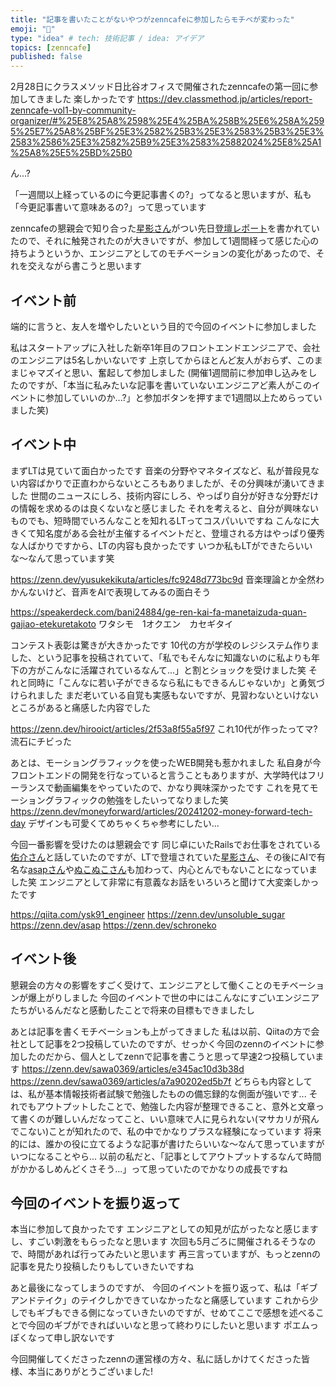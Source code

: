 ```yaml
---
title: "記事を書いたことがないやつがzenncafeに参加したらモチベが変わった"
emoji: "💭"
type: "idea" # tech: 技術記事 / idea: アイデア
topics: [zenncafe]
published: false
---
```

2月28日にクラスメソッド日比谷オフィスで開催されたzenncafeの第一回に参加してきました
楽しかったです
https://dev.classmethod.jp/articles/report-zenncafe-vol1-by-community-organizer/#%25E8%25A8%2598%25E4%25BA%258B%25E6%258A%2595%25E7%25A8%25BF%25E3%2582%25B3%25E3%2583%25B3%25E3%2583%2586%25E3%2582%25B9%25E3%2583%25882024%25E8%25A1%25A8%25E5%25BD%25B0

ん...?

「一週間以上経っているのに今更記事書くの?」ってなると思いますが、私も「今更記事書いて意味あるの?」って思っています

zenncafeの懇親会で知り合った[星影さん](https://x.com/unsoluble_sugar)がつい先日[登壇レポート](https://zenn.dev/unsoluble_sugar/articles/31afaef3d39bcb)を書かれていたので、それに触発されたのが大きいですが、参加して1週間経って感じた心の持ちようというか、エンジニアとしてのモチベーションの変化があったので、それを交えながら書こうと思います

## イベント前
端的に言うと、友人を増やしたいという目的で今回のイベントに参加しました

私はスタートアップに入社した新卒1年目のフロントエンドエンジニアで、会社のエンジニアは5名しかいないです
上京してからほとんど友人がおらず、このままじゃマズイと思い、奮起して参加しました
(開催1週間前に参加申し込みをしたのですが、「本当に私みたいな記事を書いていないエンジニアど素人がこのイベントに参加していいのか...?」と参加ボタンを押すまで1週間以上ためらっていました笑)

## イベント中
まずLTは見ていて面白かったです
音楽の分野やマネタイズなど、私が普段見ない内容ばかりで正直わからないところもありましたが、その分興味が湧いてきました
世間のニュースにしろ、技術内容にしろ、やっぱり自分が好きな分野だけの情報を求めるのは良くないなと感じました
それを考えると、自分が興味ないものでも、短時間でいろんなことを知れるLTってコスパいいですね
こんなに大きくて知名度がある会社が主催するイベントだと、登壇される方はやっぱり優秀な人ばかりですから、LTの内容も良かったです
いつか私もLTができたらいいな〜なんて思っています笑

https://zenn.dev/yusukekikuta/articles/fc9248d773bc9d
音楽理論とか全然わかんないけど、音声をAIで表現してみるの面白そう
<br>

https://speakerdeck.com/bani24884/ge-ren-kai-fa-manetaizuda-quan-gajiao-etekuretakoto
ワタシモ　1オクエン　カセギタイ
<br>

コンテスト表彰は驚きが大きかったです
10代の方が学校のレジシステム作りました、という記事を投稿されていて、「私でもそんなに知識ないのに私よりも年下の方がこんなに活躍されているなんて...」と割とショックを受けました笑
それと同時に「こんなに若い子ができるなら私にもできるんじゃないか」と勇気づけられました
まだ老いている自覚も実感もないですが、見習わないといけないところがあると痛感した内容でした

https://zenn.dev/hirooict/articles/2f53a8f55a5f97
これ10代が作ったってマ?流石にチビった
<br>

あとは、モーショングラフィックを使ったWEB開発も惹かれました
私自身が今フロントエンドの開発を行なっていると言うこともありますが、大学時代はフリーランスで動画編集をやっていたので、かなり興味深かったです
これを見てモーショングラフィックの勉強をしたいってなりました笑
https://zenn.dev/moneyforward/articles/20241202-money-forward-tech-day
デザインも可愛くてめちゃくちゃ参考にしたい...
<br>

今回一番影響を受けたのは懇親会です
同じ卓にいたRailsでお仕事をされている[佑介さん](https://qiita.com/ysk91_engineer)と話していたのですが、LTで登壇されていた[星影さん](https://x.com/unsoluble_sugar)、その後にAIで有名な[asapさん](https://zenn.dev/asap)や[ぬこぬこさん](https://zenn.dev/schroneko)も加わって、内心とんでもないことになっていました笑
エンジニアとして非常に有意義なお話をいろいろと聞けて大変楽しかったです

https://qiita.com/ysk91_engineer
https://zenn.dev/unsoluble_sugar
https://zenn.dev/asap
https://zenn.dev/schroneko

## イベント後
懇親会の方々の影響をすごく受けて、エンジニアとして働くことのモチベーションが爆上がりしました
今回のイベントで世の中にはこんなにすごいエンジニアたちがいるんだなと感動したことで将来の目標もできましたし

あとは記事を書くモチベーションも上がってきました
私は以前、Qiitaの方で会社として記事を2つ投稿していたのですが、せっかく今回のzennのイベントに参加したのだから、個人としてzennで記事を書こうと思って早速2つ投稿しています
https://zenn.dev/sawa0369/articles/e345ac10d3b38d
https://zenn.dev/sawa0369/articles/a7a90202ed5b7f
どちらも内容としては、私が基本情報技術者試験で勉強したものの備忘録的な側面が強いです...
それでもアウトプットしたことで、勉強した内容が整理できること、意外と文章って書くのが難しいんだなってこと、いい意味で人に見られない(マサカリが飛んでこない)ことが知れたので、私の中でかなりプラスな経験になっています
将来的には、誰かの役に立てるような記事が書けたらいいな〜なんて思っていますがいつになることやら...
以前の私だと、「記事としてアウトプットするなんて時間がかかるしめんどくさそう...」って思っていたのでかなりの成長ですね


## 今回のイベントを振り返って
本当に参加して良かったです
エンジニアとしての知見が広がったなと感じますし、すごい刺激をもらったなと思います
次回も5月ごろに開催されるそうなので、時間があれば行ってみたいと思います
再三言っていますが、もっとzennの記事を見たり投稿したりもしていきたいですね

あと最後になってしまうのですが、
今回のイベントを振り返って、私は「ギブアンドテイク」のテイクしかできていなかったなと痛感しています
これから少しでもギブもできる側になっていきたいのですが、せめてここで感想を述べることで今回のギブができればいいなと思って終わりにしたいと思います
ポエムっぽくなって申し訳ないです

今回開催してくださったzennの運営様の方々、私に話しかけてくださった皆様、本当にありがとうございました!